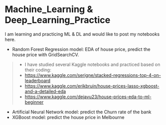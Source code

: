 # Machine_Learning & Deep_Learning_Practice

I am learning and practicing ML & DL and would like to post my notebooks here.

* Random Forest Regression model: EDA of house price, predict the house price with GridSearchCV.
> - I have studied several Kaggle notebooks and practiced based on their coding: 
> - https://www.kaggle.com/serigne/stacked-regressions-top-4-on-leaderboard
> - https://www.kaggle.com/erikbruin/house-prices-lasso-xgboost-and-a-detailed-eda
> - https://www.kaggle.com/dejavu23/house-prices-eda-to-ml-beginner
      
* Artificial Neural Network model: predict the Churn rate of the bank
* XGBoost model: predict the house price in Melbourne
